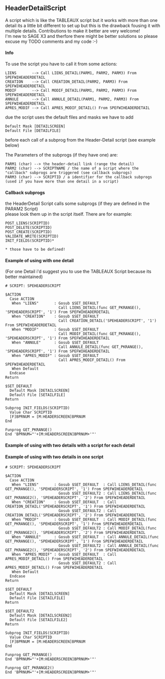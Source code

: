 ## HeaderDetailScript
A script which is like the TABLEAUX script but it works with more than one detail its a little bit different to set up but this is the drawback fousing it with multiple details. Contributions to make it better are very welcome!  
I'm new to SAGE X3 and therfore there might be better solutions so please excuse my TODO comments and my code :-)

#### Info
To use the script you have to call it from some actions:  
```
LIENS       --> Call LIENS_DETAIL(PARM1, PARM2, PARM3) From SPEFWIHEADERDETAIL  
CREATION    --> Call CREATION_DETAIL(PARM2, PARM3) From SPEFWIHEADERDETAIL  
MODIF       --> Call MODIF_DETAIL(PARM1, PARM2, PARM3) From SPEFWIHEADERDETAIL   
ANNULE      --> Call ANNULE_DETAIL(PARM1, PARM2, PARM3) From SPEFWIHEADERDETAIL  
APRES_MODIF --> Call APRES_MODIF_DETAIL() From SPEFWIHEADERDETAIL 
```

due the script uses the default files and masks we have to add   
```
Default Mask [DETAILSCREEN]  
Default File [DETAILFILE]  
```
before each call of a subprog from the Header-Detail script (see example below)

The Parameters of the subprogs (if they have one) are:  
```
PARM1 (char) --> the header-detail link (range the detail)  
PARM2 (char) --> SCRIPTNAME / the name of a script where the "callback" subprogs are triggered (see callback subprogs)  
PARM3 (char) --> SCRIPTID / a identifier for the callback subprogs (used if you have more than one detail in a script)
```

#### Callback subprogs
the HeaderDetail Script calls some subprogs (if they are defined in the PARAM2 Script)  
please look them up in the script itself. There are for example:
```
POST_LIENS(SCRIPTID)
POST_DELETE(SCRIPTID)
POST_CREATE(SCRIPTID)
VALIDATE_WRITE(SCRIPTID)
INIT_FIELDS(SCRIPTID)*

* those have to be defined!
```

#### Example of using with one detail
(For one Detail i'd suggest you to use the TABLEAUX Script because its better maintained)
```
# SCRIPT: SPEHEADERSCRIPT

$ACTION
  Case ACTION
   When "LIENS"       : Gosub $SET_DEFAULT
                        Call LIENS_DETAIL(func GET_PKRANGE(), 'SPEHEADERSCRIPT', '1') From SPEFWIHEADERDETAIL                     
   When "CREATION"    : Gosub $SET_DEFAULT
                        Call CREATION_DETAIL('SPEHEADERSCRIPT', '1') From SPEFWIHEADERDETAIL                     
   When "MODIF"       : Gosub $SET_DEFAULT
                        Call MODIF_DETAIL(func GET_PKRANGE(), 'SPEHEADERSCRIPT', '1') From SPEFWIHEADERDETAIL                     
   When "ANNULE"      : Gosub $SET_DEFAULT
                        Call ANNULE_DETAIL(func GET_PKRANGE(), 'SPEHEADERSCRIPT', '1') From SPEFWIHEADERDETAIL                    
   When "APRES_MODIF" : Gosub $SET_DEFAULT
                        Call APRES_MODIF_DETAIL() From SPEFWIHEADERDETAIL                       
   When Default
  Endcase
Return

$SET_DEFAULT
  Default Mask [DETAILSCREEN]
  Default File [SETAILFILE]
Return

Subprog INIT_FIELDS(SCRIPTID)
  Value Char SCRIPTID
  [F]BPRNUM = [M:HEADERSCREEN]BPRNUM
End

Funprog GET_PKRANGE()
End 'BPRNUM="'+[M:HEADERSCREEN]BPRNUM+'"'
```

#### Example of using with two details with a script for each detail 


#### Example of using with two details in one script
```
# SCRIPT: SPEHEADERSCRIPT

$ACTION
  Case ACTION
   When "LIENS"       : Gosub $SET_DEFAULT  : Call LIENS_DETAIL(func GET_PKRANGE(), 'SPEHEADERSCRIPT', '1') From SPEFWIHEADERDETAIL
                        Gosub $SET_DEFAULT2 : Call LIENS_DETAIL(func GET_PKRANGE2(), 'SPEHEADERSCRIPT', '2') From SPEFWIHEADERDETAIL
   When "CREATION"    : Gosub $SET_DEFAULT  : Call CREATION_DETAIL('SPEHEADERSCRIPT', '1') From SPEFWIHEADERDETAIL   
                        Gosub $SET_DEFAULT2 : Call CREATION_DETAIL('SPEHEADERSCRIPT', '2') From SPEFWIHEADERDETAIL
   When "MODIF"       : Gosub $SET_DEFAULT  : Call MODIF_DETAIL(func GET_PKRANGE(), 'SPEHEADERSCRIPT', '1') From SPEFWIHEADERDETAIL  
                        Gosub $SET_DEFAULT2 : Call MODIF_DETAIL(func GET_PKRANGE2(), 'SPEHEADERSCRIPT', '2') From SPEFWIHEADERDETAIL
   When "ANNULE"      : Gosub $SET_DEFAULT  : Call ANNULE_DETAIL(func GET_PKRANGE(), 'SPEHEADERSCRIPT', '1') From SPEFWIHEADERDETAIL 
                        Gosub $SET_DEFAULT2 : Call ANNULE_DETAIL(func GET_PKRANGE2(), 'SPEHEADERSCRIPT', '2') From SPEFWIHEADERDETAIL 
   When "APRES_MODIF" : Gosub $SET_DEFAULT  : Call APRES_MODIF_DETAIL() From SPEFWIHEADERDETAIL
                        Gosub $SET_DEFAULT2 : Call APRES_MODIF_DETAIL() From SPEFWIHEADERDETAIL                       
   When Default
  Endcase
Return

$SET_DEFAULT
  Default Mask [DETAILSCREEN]
  Default File [SETAILFILE]
Return

$SET_DEFAULT2
  Default Mask [DETAILSCREEN2]
  Default File [SETAILFILE2]
Return

Subprog INIT_FIELDS(SCRIPTID)
  Value Char SCRIPTID
  [F]BPRNUM = [M:HEADERSCREEN]BPRNUM
End

Funprog GET_PKRANGE()
End 'BPRNUM="'+[M:HEADERSCREEN]BPRNUM+'"'

Funprog GET_PKRANGE2()
End 'BPRNUM="'+[M:HEADERSCREEN]BPRNUM+'"'
```






